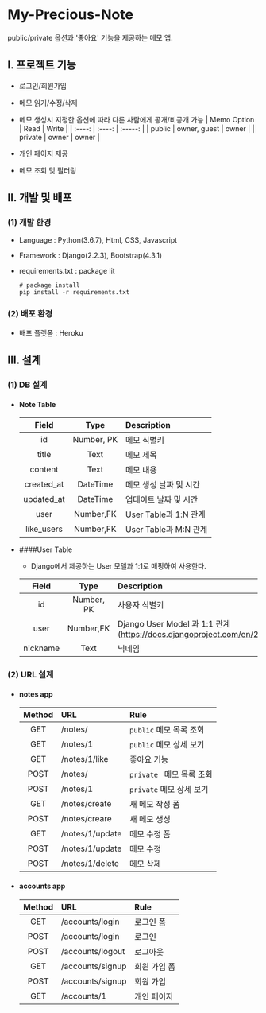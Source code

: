 # My-Precious-Note

public/private 옵션과 '좋아요' 기능을 제공하는 메모 앱.



## I. 프로젝트 기능

- 로그인/회원가입
- 메모 읽기/수정/삭제
- 메모 생성시 지정한 옵션에 따라 다른 사람에게 공개/비공개 가능
	| Memo Option | Read | Write |
	| :----: | :----: | :-----: |
	| public | owner, guest | owner |
	| private | owner | owner |


- 개인 페이지 제공
- 메모 조회 및 필터링



## II. 개발 및 배포

### (1) 개발 환경

- Language : Python(3.6.7), Html, CSS, Javascript

- Framework : Django(2.2.3), Bootstrap(4.3.1)

- requirements.txt : package lit

	```
	# package install
	pip install -r requirements.txt
	```



### (2) 배포 환경

- 배포 플랫폼 : Heroku



## III. 설계

### (1) DB 설계

- #### Note Table

  | Field | Type | Description |
  | :----: | :----: | :----- |
  | id | Number, PK | 메모 식별키 |
  | title | Text | 메모 제목 |
  | content | Text | 메모 내용 |
  | created_at | DateTime | 메모 생성 날짜 및 시간 |
  | updated_at | DateTime | 업데이트 날짜 및 시간 |
  | user | Number,FK | User Table과 1:N 관계 |
  | like_users | Number,FK | User Table과 M:N 관계 |


- ####User Table

  
  - Django에서 제공하는 User 모델과 1:1로 매핑하여 사용한다.
  
  | Field | Type | Description |
  | :----: | :----: | :----- |
  | id | Number, PK | 사용자 식별키 |
  | user | Number,FK | Django User Model 과 1:1 관계 <br />(https://docs.djangoproject.com/en/2.2/ref/contrib/auth/) |
  | nickname | Text | 닉네임 |



### (2) URL 설계

- #### notes app

	| Method | URL | Rule |
	| :----: | :---- | :----- |
	| GET | /notes/ | `public`  메모 목록 조회 |
	| GET | /notes/1 | `public`  메모 상세 보기 |
	| GET | /notes/1/like | 좋아요 기능 |
	| POST | /notes/ | `private `  메모 목록 조회 |
	| POST | /notes/1 | `private`  메모 상세 보기 |
	| GET | /notes/create | 새 메모 작성 폼 |
	| POST | /notes/creare | 새 메모 생성 |
	| GET | /notes/1/update | 메모 수정 폼 |
	| POST | /notes/1/update | 메모 수정 |
	| POST | /notes/1/delete | 메모 삭제 |


- #### accounts app

	| Method | URL              | Rule                       |
	| :----: | :--------------- | :------------------------- |
	|  GET   | /accounts/login  | 로그인 폼                  |
	|  POST  | /accounts/login  | 로그인                     |
	|  POST  | /accounts/logout | 로그아웃                   |
	|  GET   | /accounts/signup | 회원 가입 폼               |
	|  POST  | /accounts/signup | 회원 가입                  |
	|  GET   | /accounts/1      | 개인 페이지                |